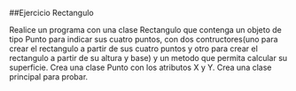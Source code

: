 ##Ejercicio Rectangulo

Realice un programa con una clase Rectangulo que contenga un objeto de tipo Punto para indicar sus cuatro puntos, 
con dos contructores(uno para crear el rectangulo a partir de sus cuatro puntos y otro para crear el rectangulo
a partir de su altura y base) y un metodo que permita calcular su superficie.
Crea una clase Punto con los atributos X y Y.
Crea una clase principal para probar.